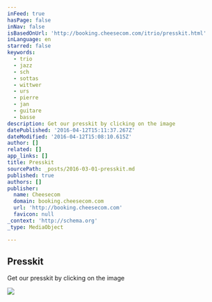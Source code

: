 ```yaml
---
inFeed: true
hasPage: false
inNav: false
isBasedOnUrl: 'http://booking.cheesecom.com/itrio/presskit.html'
inLanguage: en
starred: false
keywords:
  - trio
  - jazz
  - sch
  - sottas
  - wittwer
  - urs
  - pierre
  - jan
  - guitare
  - basse
description: Get our presskit by clicking on the image
datePublished: '2016-04-12T15:11:37.267Z'
dateModified: '2016-04-12T15:08:10.615Z'
author: []
related: []
app_links: []
title: Presskit
sourcePath: _posts/2016-03-01-presskit.md
published: true
authors: []
publisher:
  name: Cheesecom
  domain: booking.cheesecom.com
  url: 'http://booking.cheesecom.com'
  favicon: null
_context: 'http://schema.org'
_type: MediaObject

---
```

<article style=""><h1>Presskit</h1><p>Get our presskit by clicking on the image</p><img src="https://s3-us-west-2.amazonaws.com/the-grid-img/p/7515cdad0e528c08191a8927fa19c1f7c9129ebd.jpg" /></article>